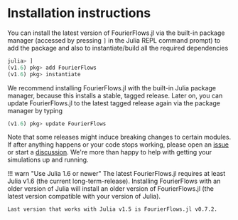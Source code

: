 # Installation instructions

You can install the latest version of FourierFlows.jl via the built-in package manager 
(accessed by pressing `]` in the Julia REPL command prompt) to add the package and also to 
instantiate/build all the required dependencies

```julia
julia> ]
(v1.6) pkg> add FourierFlows
(v1.6) pkg> instantiate
```

We recommend installing FourierFlows.jl with the built-in Julia package manager, because 
this installs a stable, tagged release. Later on, you can update FourierFlows.jl to the 
latest tagged release again via the package manager by typing

```julia
(v1.6) pkg> update FourierFlows
```

Note that some releases might induce breaking changes to certain modules. If after anything 
happens or your code stops working, please open an [issue](https://github.com/FourierFlows/FourierFlows.jl/issues) 
or start a [discussion](https://github.com/FourierFlows/FourierFlows.jl/discussions). We're 
more than happy to help with getting your simulations up and running.

!!! warn "Use Julia 1.6 or newer"
    The latest FourierFlows.jl requires at least Julia v1.6 (the current long-term-release).
    Installing FourierFlows with an older version of Julia will install an older version 
    of FourierFlows.jl (the latest version compatible with your version of Julia).

    Last version that works with Julia v1.5 is FourierFlows.jl v0.7.2.
